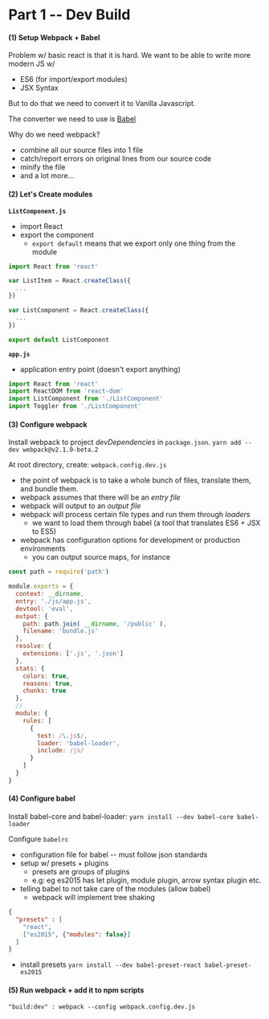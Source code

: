 # Part 1 -- Dev Build

#### (1) Setup Webpack + Babel
Problem w/ basic react is that it is hard. We want to be able to write more modern JS w/
+ ES6 (for import/export modules)
+ JSX Syntax

But to do that we need to convert it to Vanilla Javascript.

The converter we need to use is [Babel]( http://babeljs.io/repl/#?babili=false&evaluate=true&lineWrap=false&presets=es2015&targets=&browsers=&builtIns=false&debug=false&experimental=false&loose=false&spec=false&code=import%20React%20from%20'react'%0A%0Alet%20sayHi%20%3D%20()%20%3D%3E%20%7B%0A%20%20console.log('heyy')%0A%7D&playground=true) 


Why do we need webpack?
+ combine all our source files into 1 file
+ catch/report errors on original lines from our source code
+ minify the file
+ and a lot more...

#### (2) Let's Create modules
**`ListComponent.js`**
- import React 
- export the component
  - `export default` means that we export only one thing from the module
```js
import React from 'react'

var ListItem = React.createClass({
  ...
})

var ListComponent = React.createClass({
  ...
})

export default ListComponent
```

**`app.js`**
- application entry point (doesn't export anything) 
```js
import React from 'react'
import ReactDOM from 'react-dom'
import ListComponent from './ListComponent'
import Toggler from './ListComponent'
```

#### (3) Configure webpack
Install webpack to project *devDependencies* in `package.json`.
`yarn add --dev webpack@v2.1.0-beta.2`

At root directory, create: `webpack.config.dev.js`
- the point of webpack is to take a whole bunch of files, translate them, and bundle them.
- webpack assumes that there will be an *entry file*
- webpack will output to an *output file*
- webpack will process certain file types and run them through *loaders*
  + we want to load them through babel (a tool that translates ES6 + JSX to ES5)
- webpack has configuration options for development or production environments
  + you can output source maps, for instance

```js
const path = require('path')

module.exports = {
  context: __dirname,
  entry: './js/app.js',
  devtool: 'eval',
  output: {
    path: path.join( __dirname, '/public' ),
    filename: 'bundle.js'
  },
  resolve: {
    extensions: ['.js', '.json']
  },
  stats: {
    colors: true,
    reasons: true,
    chunks: true
  },
  // 
  module: {
    rules: [
      { 
        test: /\.js$/,
        loader: 'babel-loader',
        include: /js/
      }
    ]
  }
}
```

#### (4) Configure babel
Install babel-core and babel-loader:
`yarn install --dev babel-core babel-loader`

Configure `babelrc`
- configuration file for babel -- must follow json standards
- setup w/ presets + plugins
  + presets are groups of plugins
  + e.g: eg es2015 has let plugin, module plugin, arrow syntax plugin etc.
- telling babel to not take care of the modules (allow babel)
  + webpack will implement tree shaking

```json
{
  "presets" : [
    "react",
    ["es2015", {"modules": false}]
  ]
}
```

- install presets
  `yarn install --dev babel-preset-react babel-preset-es2015`

#### (5) Run webpack + add it to npm scripts
`"build:dev" : webpack --config webpack.config.dev.js`